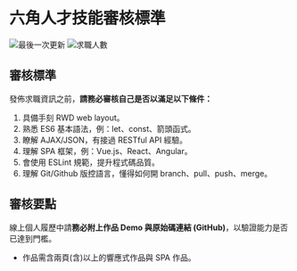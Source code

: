 # 六角人才技能審核標準
![](https://img.shields.io/github/last-commit/hexschool/test-profile.svg "最後一次更新")
![](https://img.shields.io/bitbucket/pr-raw/hexschool/test-profile.svg "求職人數")

## 審核標準

發佈求職資訊之前，**請務必審核自己是否以滿足以下條件：**
1. 具備手刻 RWD web layout。
2. 熟悉 ES6 基本語法，例：let、const、箭頭函式。
3. 瞭解 AJAX/JSON，有接過 RESTful API 經驗。
4. 理解 SPA 框架，例：Vue.js、React、Angular。
5. 會使用 ESLint 規範，提升程式碼品質。
6. 理解 Git/Github 版控語言，懂得如何開 branch、pull、push、merge。

## 審核要點

線上個人履歷中請**務必附上作品 Demo 與原始碼連結 (GitHub)**，以驗證能力是否已達到門檻。
 - 作品需含兩頁(含)以上的響應式作品與 SPA 作品。